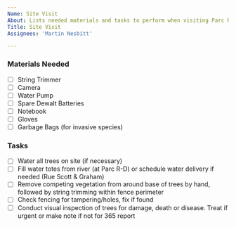 ```yaml
---
Name: Site Visit
About: Lists needed materials and tasks to perform when visiting Parc Rapids-DesChênes or Rue Scott & Graham sites, per the NCC contract
Title: Site Visit
Assignees: 'Martin Nesbitt'

---
```

### Materials Needed
- [ ] String Trimmer
- [ ] Camera
- [ ] Water Pump
- [ ] Spare Dewalt Batteries
- [ ] Notebook
- [ ] Gloves
- [ ] Garbage Bags (for invasive species)
### Tasks
- [ ] Water all trees on site (if necessary)
- [ ] Fill water totes from river (at Parc R-D) or schedule water delivery if needed (Rue Scott & Graham)
- [ ] Remove competing vegetation from around base of trees by hand, followed by string trimming within fence perimeter
- [ ] Check fencing for tampering/holes, fix if found
- [ ] Conduct visual inspection of trees for damage, death or disease. Treat if urgent or make note if not for 365 report
